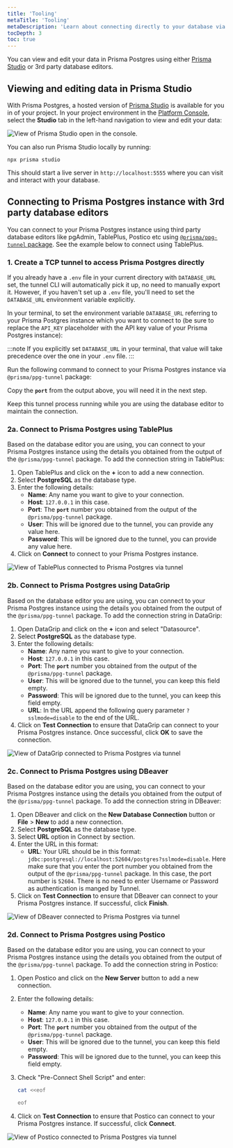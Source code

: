 ```yaml
---
title: 'Tooling'
metaTitle: 'Tooling'
metaDescription: 'Learn about connecting directly to your database via TCP tunnel'
tocDepth: 3
toc: true
---
```


You can view and edit your data in Prisma Postgres using either [Prisma Studio](/orm/tools/prisma-studio) or 3rd party database editors.

## Viewing and editing data in Prisma Studio

With Prisma Postgres, a hosted version of [Prisma Studio](/orm/tools/prisma-studio) is available for you in of your project. In your project environment in the [Platform Console](https://console.prisma.io/), select the **Studio** tab in the left-hand navigation to view and edit your data:

![View of Prisma Studio open in the console.](/img/ppg-studio.png)

You can also run Prisma Studio locally by running:

```terminal
npx prisma studio
```

This should start a live server in `http://localhost:5555` where you can visit and interact with your database.

## Connecting to Prisma Postgres instance with 3rd party database editors

You can connect to your Prisma Postgres instance using third party database editors like pgAdmin, TablePlus, Postico etc using [`@prisma/ppg-tunnel` package](https://www.npmjs.com/package/@prisma/ppg-tunnel). See the example below to connect using TablePlus.

### 1. Create a TCP tunnel to access Prisma Postgres directly

If you already have a `.env` file in your current directory with `DATABASE_URL` set, the tunnel CLI will automatically pick it up, no need to manually export it. However, if you haven't set up a `.env` file, you'll need to set the `DATABASE_URL` environment variable explicitly.

In your terminal, to set the environment variable `DATABASE_URL` referring to your Prisma Postgres instance which you want to connect to (be sure to replace the `API_KEY` placeholder with the API key value of your Prisma Postgres instance):

:::note
If you explicitly set `DATABASE_URL` in your terminal, that value will take precedence over the one in your `.env` file.
:::

Run the following command to connect to your Prisma Postgres instance via `@prisma/ppg-tunnel` package:

Copy the **`port`** from the output above, you will need it in the next step.

Keep this tunnel process running while you are using the database editor to maintain the connection.

### 2a. Connect to Prisma Postgres using TablePlus

Based on the database editor you are using, you can connect to your Prisma Postgres instance using the details you obtained from the output of the `@prisma/ppg-tunnel` package. To add the connection string in TablePlus:

1. Open TablePlus and click on the **+** icon to add a new connection.
2. Select **PostgreSQL** as the database type.
3. Enter the following details:
   - **Name**: Any name you want to give to your connection.
   - **Host**: `127.0.0.1` in this case.
   - **Port**: The **`port`** number you obtained from the output of the `@prisma/ppg-tunnel` package.
   - **User**: This will be ignored due to the tunnel, you can provide any value here.
   - **Password**: This will be ignored due to the tunnel, you can provide any value here.
4. Click on **Connect** to connect to your Prisma Postgres instance.

![View of TablePlus connected to Prisma Postgres via tunnel](/img/ppg-tableplus.png)

### 2b. Connect to Prisma Postgres using DataGrip

Based on the database editor you are using, you can connect to your Prisma Postgres instance using the details you obtained from the output of the `@prisma/ppg-tunnel` package. To add the connection string in DataGrip:

1. Open DataGrip and click on the **+** icon and select "Datasource".
2. Select **PostgreSQL** as the database type.
3. Enter the following details:
   - **Name**: Any name you want to give to your connection.
   - **Host**: `127.0.0.1` in this case.
   - **Port**: The **`port`** number you obtained from the output of the `@prisma/ppg-tunnel` package.
   - **User**: This will be ignored due to the tunnel, you can keep this field empty.
   - **Password**: This will be ignored due to the tunnel, you can keep this field empty.
   - **URL**: In the URL append the following query parameter `?sslmode=disable` to the end of the URL.
4. Click on **Test Connection** to ensure that DataGrip can connect to your Prisma Postgres instance. Once successful, click **OK** to save the connection.

![View of DataGrip connected to Prisma Postgres via tunnel](/img/ppg-datagrip.png)

### 2c. Connect to Prisma Postgres using DBeaver

Based on the database editor you are using, you can connect to your Prisma Postgres instance using the details you obtained from the output of the `@prisma/ppg-tunnel` package. To add the connection string in DBeaver:

1. Open DBeaver and click on the **New Database Connection** button or **File** > **New** to add a new connection.
2. Select **PostgreSQL** as the database type.
3. Select **URL** option in Connect by section.
4. Enter the URL in this format:
   - **URL**: Your URL should be in this format: `jdbc:postgresql://localhost:52604/postgres?sslmode=disable`. Here make sure that you enter the port number you obtained from the output of the `@prisma/ppg-tunnel` package. In this case, the port number is `52604`. There is no need to enter Username or Password as authentication is manged by Tunnel.
5. Click on **Test Connection** to ensure that DBeaver can connect to your Prisma Postgres instance. If successful, click **Finish**.

![View of DBeaver connected to Prisma Postgres via tunnel](/img/ppg-dbeaver.png)

### 2d. Connect to Prisma Postgres using Postico

Based on the database editor you are using, you can connect to your Prisma Postgres instance using the details you obtained from the output of the `@prisma/ppg-tunnel` package. To add the connection string in Postico:

1. Open Postico and click on the **New Server** button to add a new connection.
2. Enter the following details:
   - **Name**: Any name you want to give to your connection.
   - **Host**: `127.0.0.1` in this case.
   - **Port**: The **`port`** number you obtained from the output of the `@prisma/ppg-tunnel` package.
   - **User**: This will be ignored due to the tunnel, you can keep this field empty.
   - **Password**: This will be ignored due to the tunnel, you can keep this field empty.
3. Check "Pre-Connect Shell Script" and enter:

   ```sh
   cat <<eof

   eof
   ```

4. Click on **Test Connection** to ensure that Postico can connect to your Prisma Postgres instance. If successful, click **Connect**.

![View of Postico connected to Prisma Postgres via tunnel](/img/ppg-postico.png)
